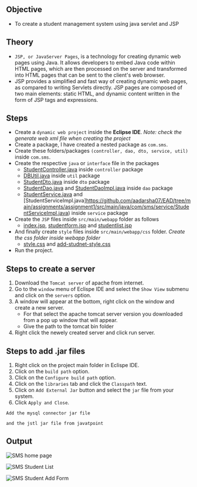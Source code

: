 
## Objective

- To create a student management system using java servlet and JSP

## Theory

- `JSP, or JavaServer Pages`, is a technology for creating dynamic web pages using Java. It allows developers to embed Java code within HTML pages, which are then processed on the server and transformed into HTML pages that can be sent to the client's web browser.
- JSP provides a simplified and fast way of creating dynamic web pages, as compared to writing Servlets directly. JSP pages are composed of two main elements: static HTML, and dynamic content written in the form of JSP tags and expressions.

## Steps

- Create a `dynamic web project` inside the **Eclipse IDE**. *Note: check the generate web xml file when creating the project*
- Create a package, I have created a nested package as `com.sms`.
- Create these folders/packages `(controller, dao, dto, service, util)` inside `com.sms`.
- Create the respective `java` or `interface` file in the packages
    - [StudentController.java](https://github.com/aadarsha07/EAD/tree/main/assignments/assignment1/src/main/java/com/sms/controller/StudentController.java) inside `controller` package
    - [DBUtil.java](https://github.com/aadarsha07/EAD/tree/main/assignments/assignment1/src/main/java/com/sms/util/DBUtil.java) inside `util` package
    - [StudentDto.java](https://github.com/aadarsha07/EAD/tree/main/assignments/assignment1/src/main/java/com/sms/dto/StudentDto.java) inside `dto` package
    - [StudentDao.java](https://github.com/aadarsha07/EAD/tree/main/assignments/assignment1/src/main/java/com/sms/dao/StudentDao.java) and [StudentDaoImpl.java](https://github.com/aadarsha07/EAD/tree/main/assignments/assignment1/src/main/java/com/sms/dao/StudentDaoImpl.java) inside `dao` package
    - [StudentService.java](https://github.com/aadarsha07/EAD/tree/main/assignments/assignment1/src/main/java/com/sms/service/StudentService.java) and [StudentServiceImpl.java]https://github.com/aadarsha07/EAD/tree/main/assignments/assignment1/src/main/java/com/sms/service/StudentServiceImpl.java) inside `service` package
- Create the `JSP` files inside `src/main/webapp` folder as follows
    - [index.jsp](https://github.com/aadarsha07/EAD/tree/main/assignments/assignment1/src/main/webapp/index.jsp), [studentform.jsp](https://github.com/aadarsha07/EAD/tree/main/assignments/assignment1/src/main/webapp/studentform.jsp) and [studentlist.jsp](https://github.com/aadarsha07/EAD/tree/main/assignments/assignment1/src/main/webapp/studentlist.jsp)
- And finally create `style` files inside `src/main/webapp/css` folder. *Create the css folder inside webapp folder*
    - [style.css](https://github.com/aadarsha07/EAD/tree/main/assignments/assignment1/src/main/webapp/css/style.css) and [add-studnet-style.css](https://github.com/aadarsha07/EAD/tree/main/assignments/assignment1/src/main/webapp/css/addStudentStyle.css)
- Run the project.

## Steps to create a server

1. Download the `Tomcat server` of apache from internet.
2. Go to the `window` menu of Eclispe IDE and select the `Show View` submenu and click on the `servers` option.
3. A window will appear at the bottom, right click on the window and create a new server.
    - For that select the apache tomcat server version you downloaded from a pop up window that will appear.
    - Give the path to the tomcat bin folder
4. Right click the newely created server and click run server. 

## Steps to add .jar files

1. Right click on the project main folder in Eclispe IDE.
2. Click on the `build path` option.
3. Click on the `Configure build path` option.
4. Click on the `libraries` tab and click the `Classpath` text.
5. Click on `Add External Jar` button and select the `jar` file from your system.
6. Click `Apply and Close`.

```
Add the mysql connector jar file

and the jstl jar file from javatpoint
```

## Output

![SMS home page](../../assets/sms_index.png)

![SMS Student List](../../assets/sms_list.png)

![SMS Student Add Form](../../assets/sms_form.png)

